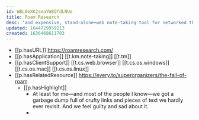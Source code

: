 ```yaml
---
id: WBL0eXK2smaYW8QfdLNUe
title: Roam Research
desc: 'and expensive, stand-alone+web note-taking tool for networked though'
updated: 1644729959213
created: 1636468611703
---
```



- [[p.hasURL]] https://roamresearch.com/
- [[p.hasApplication]] [[t.km.note-taking]] [[t.tm]]
- [[p.hasClientSupport]] [[t.cs.web.browser]] [[t.cs.os.windows]] [[t.cs.os.mac]] [[t.cs.os.linux]]
- [[p.hasRelatedResource]] https://every.to/superorganizers/the-fall-of-roam
  - [[p.hasHighlight]] 
    - At least for me—and most of the people I know—we got a garbage dump full of crufty links and pieces of text we hardly ever revisit. And we feel guilty and sad about it.
    - 